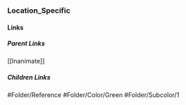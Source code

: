 ### Location_Specific
#### Links
##### Parent Links
[[Inanimate]]
##### Children Links
#Folder/Reference
#Folder/Color/Green
#Folder/Subcolor/1
